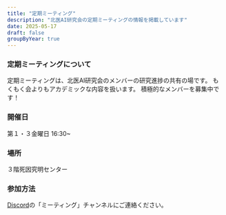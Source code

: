 ```yaml
---
title: "定期ミーティング"
description: "北医AI研究会の定期ミーティングの情報を掲載しています"
date: 2025-05-17
draft: false
groupByYear: true
---
```


### 定期ミーティングについて
定期ミーティングは、北医AI研究会のメンバーの研究進捗の共有の場です。
もくもく会よりもアカデミックな内容を扱います。
積極的なメンバーを募集中です！

### 開催日
第１・３金曜日 16:30~

### 場所
３階死因究明センター

### 参加方法
[Discord](https://discord.gg/uwaW5evG)の「ミーティング」チャンネルにご連絡ください。 